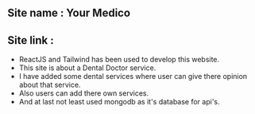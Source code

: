 ## Site name : Your Medico
## Site link : 

* ReactJS and Tailwind has been used to develop this website.
* This site is about a Dental Doctor service.
* I have added some dental services where user can give there opinion about that service.
* Also users can add there own services.
* And at last not least used mongodb as it's database for api's.